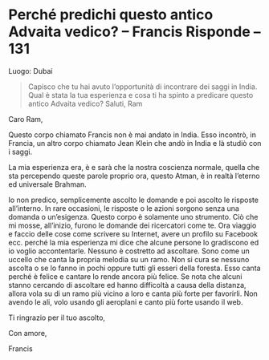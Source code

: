 # Perché predichi questo antico Advaita vedico? – Francis Risponde – 131

Luogo: Dubai

>Capisco che tu hai avuto l’opportunità di incontrare dei saggi in India. Qual è stata la tua esperienza e cosa ti ha spinto a predicare questo antico Advaita vedico? Saluti, Ram

Caro Ram,

Questo corpo chiamato Francis non è mai andato in India. Esso incontrò, in Francia, un altro corpo chiamato Jean Klein che andò in India e là studiò con i saggi.

La mia esperienza era, è e sarà che la nostra coscienza normale, quella che sta percependo queste parole proprio ora, questo Atman, è in realtà l’eterno ed universale Brahman.

Io non predico, semplicemente ascolto le domande e poi ascolto le risposte all’interno. In rare occasioni, le risposte o le azioni sorgono senza una domanda o un’esigenza. Questo corpo è solamente uno strumento. Ciò che mi mosse, all’inizio, furono le domande dei ricercatori come te. Ora viaggio e faccio delle cose come scrivere su Internet, avere un profilo su Facebook ecc. perché la mia esperienza mi dice che alcune persone lo gradiscono ed io voglio accontentarle. Nessuno è costretto ad ascoltare. Sono come un uccello che canta la propria melodia su un ramo. Non si cura se nessuno ascolta o se lo fanno in pochi oppure tutti gli esseri della foresta. Esso canta perché è felice e cantare lo rende ancora più felice. Se nota che alcuni stanno cercando di ascoltare ed hanno difficoltà a causa della distanza, allora vola su di un ramo più vicino a loro e canta più forte per favorirli. Non avendo le ali, volo usando gli aeroplani e canto più forte usando il web.

Ti ringrazio per il tuo ascolto,

Con amore,

Francis

